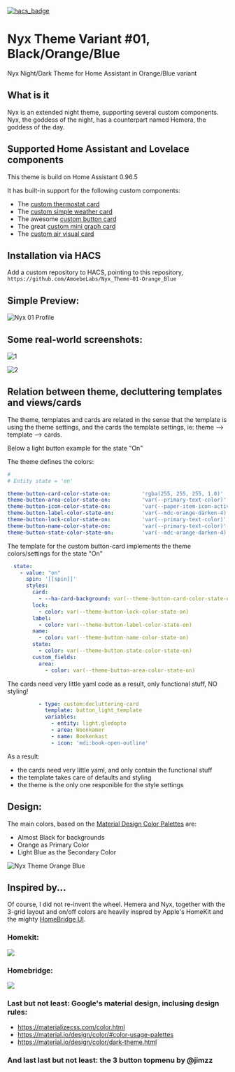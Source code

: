 [![hacs_badge](https://img.shields.io/badge/HACS-Custom-orange.svg?style=for-the-badge)](https://github.com/custom-components/hacs)

# Nyx Theme Variant #01, Black/Orange/Blue
Nyx Night/Dark Theme for Home Assistant in Orange/Blue variant

## What is it
Nyx is an extended night theme, supporting several custom components.
Nyx, the goddess of the night, has a counterpart named Hemera, the goddess of the day.

## Supported Home Assistant and Lovelace components
This theme is build on Home Assistant 0.96.5

It has built-in support for the following custom components:
- The [custom thermostat card](https://github.com/ciotlosm/custom-lovelace/tree/master/thermostat-card)
- The [custom simple weather card](https://github.com/kalkih/simple-weather-card)
- The awesome [custom button card](https://github.com/custom-cards/button-card)
- The great [custom mini graph card](https://github.com/kalkih/mini-graph-card)
- The [custom air visual card](https://github.com/dnguyen800/air-visual-card)

## Installation via HACS
Add a custom repository to HACS, pointing to this repository, `https://github.com/AmoebeLabs/Nyx_Theme-01-Orange_Blue`

## Simple Preview:
![Nyx 01 Profile](https://github.com/AmoebeLabs/Nyx_Theme-Orange_Blue/blob/master/screenshots/nyx-01-profile.png)

## Some real-world screenshots:
![1](https://github.com/AmoebeLabs/Nyx_Theme-Orange_Blue/blob/master/screenshots/nyx-01-examples01.png)

![2](https://github.com/AmoebeLabs/Nyx_Theme-Orange_Blue/blob/master/screenshots/nyx-01-examples02.png)

## Relation between theme, decluttering templates and views/cards
The theme, templates and cards are related in the sense that the template is using the theme settings, and the cards the template settings, ie: theme --> template --> cards.

Below a light button example for the state "On"

The theme defines the colors:
``` yaml
#
# Entity state = 'on'

theme-button-card-color-state-on:          'rgba(255, 255, 255, 1.0)'
theme-button-area-color-state-on:          'var(--primary-text-color)'
theme-button-icon-color-state-on:          'var(--paper-item-icon-active-color)'
theme-button-label-color-state-on:         'var(--mdc-orange-darken-4)'
theme-button-lock-color-state-on:          'var(--primary-text-color)'
theme-button-name-color-state-on:          'var(--primary-text-color)'
theme-button-state-color-state-on:         'var(--mdc-orange-darken-4)'
```

The template for the custom button-card implements the theme colors/settings for the state "On"

``` yaml
  state:
    - value: "on" 
      spin: '[[spin]]'  
      styles:
        card:
          - --ha-card-background: var(--theme-button-card-color-state-on)
        lock:
          - color: var(--theme-button-lock-color-state-on)
        label:
          - color: var(--theme-button-label-color-state-on)
        name:
          - color: var(--theme-button-name-color-state-on)
        state:
          - color: var(--theme-button-state-color-state-on)
        custom_fields:
          area:
            - color: var(--theme-button-area-color-state-on)
```

The cards need very little yaml code as a result, only functional stuff, NO styling!

``` yaml
          - type: custom:decluttering-card
            template: button_light_template
            variables:
              - entity: light.gledopto
              - area: Woonkamer
              - name: Boekenkast
              - icon: 'mdi:book-open-outline'
```
As a result:
- the cards need very little yaml, and only contain the functional stuff
- the template takes care of defaults and styling
- the theme is the only one responible for the style settings

## Design:
The main colors, based on the [Material Design Color Palettes](https://github.com/AmoebeLabs/Material-Design-Theme-Colors) are:
- Almost Black for backgrounds
- Orange as Primary Color
- Light Blue as the Secondary Color

![Nyx Theme Orange Blue](https://github.com/AmoebeLabs/Hemera_Theme-Orange_Blue/blob/master/design/screenshot-main-hemera-nyx-orange-blue.png) 

## Inspired by...
Of course, I did not re-invent the wheel.
Hemera and Nyx, together with the 3-grid layout and on/off colors are heavily inspred by Apple's HomeKit and the mighty [HomeBridge UI](https://www.npmjs.com/package/homebridge-config-ui-x#accessory-control).

### Homekit:
![](https://github.com/AmoebeLabs/Home-Assistant-Config/blob/master/inspiration/Inspired%20by%20Homekit.png)

### Homebridge:
![](https://github.com/AmoebeLabs/Home-Assistant-Config/blob/master/inspiration/Inspired%20by%20Homebridge.png)

### Last but not least: Google's material design, inclusing design rules:
- https://materializecss.com/color.html
- https://material.io/design/color/#color-usage-palettes
- https://material.io/design/color/dark-theme.html

### And last last but not least: the 3 button topmenu by @jimzz
